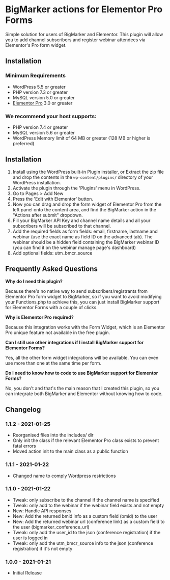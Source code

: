 # BigMarker actions for Elementor Pro Forms

Simple solution for users of BigMarker and Elementor. This plugin will allow you to add channel subscribers and register webinar attendees via Elementor's Pro form widget.


## Installation

### Minimum Requirements

* WordPress 5.5 or greater
* PHP version 7.3 or greater
* MySQL version 5.0 or greater
* [Elementor Pro](https://elementor.com) 3.0 or greater

### We recommend your host supports:

* PHP version 7.4 or greater
* MySQL version 5.6 or greater
* WordPress Memory limit of 64 MB or greater (128 MB or higher is preferred)


## Installation

1. Install using the WordPress built-in Plugin installer, or Extract the zip file and drop the contents in the `wp-content/plugins/` directory of your WordPress installation.
2. Activate the plugin through the 'Plugins' menu in WordPress.
3. Go to Pages > Add New
4. Press the 'Edit with Elementor' button.
5. Now you can drag and drop the form widget of Elementor Pro from the left panel onto the content area, and find the BigMarker action in the "Actions after submit" dropdown.
6. Fill your BigMarker API Key and channel name details and all your subscribers will be subscribed to that channel.
7. Add the required fields as form fields: email, firstname, lastname and webinar (use the exact name as field ID on the advanced tab). The webinar should be a hidden field containing the BigMarker webinar ID (you can find it on the webinar manage page's dashboard)
8. Add optional fields: utm_bmcr_source

## Frequently Asked Questions

**Why do I need this plugin?**

Because there's no native way to send subscribers/registrants from Elementor Pro form widget to BigMarker, so if you want to avoid modifying your Functions.php to achieve this, you can just install BigMarker support for Elementor Forms with a couple of clicks.

**Why is Elementor Pro required?**

Because this integration works with the Form Widget, which is an Elementor Pro unique feature not available in the free plugin.

**Can I still use other integrations if I install BigMarker support for Elementor Forms?**

Yes, all the other form widget integrations will be available. You can even use more than one at the same time per form.

**Do I need to know how to code to use BigMarker support for Elementor Forms?**

No, you don't and that's the main reason that I created this plugin, so you can integrate both BigMarker and Elementor without knowing how to code.

## Changelog

### 1.1.2 - 2021-01-25
* Reorganised files into the includes/ dir
* Only init the class if the relevant Elementor Pro class exists to prevent fatal errors
* Moved action init to the main class as a public function

### 1.1.1 - 2021-01-22
* Changed name to comply Wordpress restrictions

### 1.1.0 - 2021-01-22
* Tweak: only subscribe to the channel if the channel name is specified
* Tweak: only add to the webinar if the webinar field exists and not empty
* New: Handle API responses
* New: Add the returned bmid info as a custom field (bmid) to the user
* New: Add the returned webinar url (conference link) as a custom field to the user (bigmarker_conference_url)
* Tweak: only add the user_id to the json (conference registration) if the user is logged in
* Tweak: only add the utm_bmcr_source info to the json (conference registration) if it's not empty

### 1.0.0 - 2021-01-21
* Initial Release

